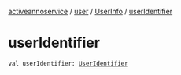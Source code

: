 [activeannoservice](../../index.md) / [user](../index.md) / [UserInfo](index.md) / [userIdentifier](./user-identifier.md)

# userIdentifier

`val userIdentifier: `[`UserIdentifier`](../../config/-user-identifier.md)